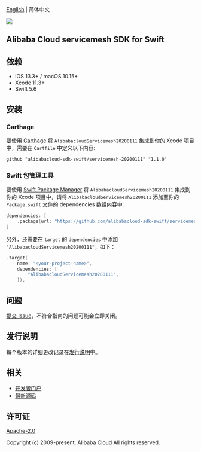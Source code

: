 [English](README.md) | 简体中文

![](https://aliyunsdk-pages.alicdn.com/icons/AlibabaCloud.svg)

## Alibaba Cloud servicemesh SDK for Swift

## 依赖

- iOS 13.3+ / macOS 10.15+
- Xcode 11.3+
- Swift 5.6

## 安装

### Carthage

要使用 [Carthage](https://github.com/Carthage/Carthage) 将 `AlibabacloudServicemesh20200111` 集成到你的 Xcode 项目中，需要在 `Cartfile` 中定义以下内容:

```ogdl
github "alibabacloud-sdk-swift/servicemesh-20200111" "1.1.0"
```

### Swift 包管理工具

要使用 [Swift Package Manager](https://swift.org/package-manager/) 将 `AlibabacloudServicemesh20200111` 集成到你的 Xcode 项目中，请将 `AlibabacloudServicemesh20200111` 添加至你的 `Package.swift` 文件的 dependencies 数组内容中:

```swift
dependencies: [
    .package(url: "https://github.com/alibabacloud-sdk-swift/servicemesh-20200111.git", from: "1.1.0")
]
```

另外，还需要在 `target` 的 `dependencies` 中添加 `"AlibabacloudServicemesh20200111"`，如下：

```swift
.target(
    name: "<your-project-name>",
    dependencies: [
        "AlibabacloudServicemesh20200111",
    ]),
```

## 问题

[提交 Issue](https://github.com/alibabacloud-sdk-swift/servicemesh-20200111/issues/new)，不符合指南的问题可能会立即关闭。

## 发行说明

每个版本的详细更改记录在[发行说明](./ChangeLog.txt)中。

## 相关

* [开发者门户](https://next.api.aliyun.com/home)
* [最新源码](https://github.com/alibabacloud-sdk-swift/servicemesh-20200111)

## 许可证

[Apache-2.0](http://www.apache.org/licenses/LICENSE-2.0)

Copyright (c) 2009-present, Alibaba Cloud All rights reserved.
